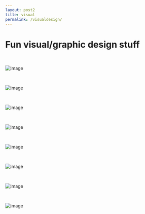 ```yaml
---
layout: post2
title: visual
permalink: /visualdesign/
---
```


<h1>Fun visual/graphic design stuff</h1>

<br>

![image](/images/posts/kitty.png)

<br>

![image](/images/posts/hackville1.png)

<br>

![image](/images/posts/hackville2.png)

<br>

![image](/images/posts/visual1.gif)

<br>

![image](/images/posts/visual2.gif)

<br>

![image](/images/posts/visual3.png)

<br>

![image](/images/posts/visual4.jpg)

<br>

![image](/images/posts/visual5.png)

<br>
